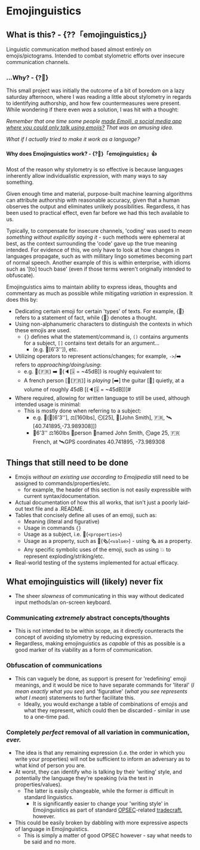 # Emojinguistics

## What is this? - {??「emojinguistics」}

Linguistic communication method based almost entirely on emojis/pictograms. Intended to combat stylometric efforts over insecure communication channels.

### ...Why? - {?🤔}

This small project was initially the outcome of a bit of boredom on a lazy saturday afternoon, where I was reading a little about stylometry in regards to identifying authorship, and how few countermeasures were present. While wondering if there even *was* a solution, I was hit with a thought: 

*Remember that one time some people [made Emojli, a social media app where you could only talk using emojis?](https://www.youtube.com/watch?v=GsyhGHUEt-k) That was an amusing idea.* 

*What if I actually tried to make it work as a language?*

#### Why does Emojinguistics work? - {?🤔}「emojinguistics」👍

Most of the reason why stylometry is so effective is because languages inherently allow individualistic expression, with many ways to say something. 

Given enough time and material, purpose-built machine learning algorithms can attribute authorship with reasonable accuracy, given that a human observes the output and eliminates unlikely possibilities. Regardless, it has been used to practical effect, even far before we had this tech available to us.

Typically, to compensate for insecure channels, 'coding' was used to *mean something without explicitly saying it* - such methods were ephemeral at best, as the context surrounding the 'code' gave up the true meaning intended. For evidence of this, we only have to look at how changes in languages propagate, such as with millitary lingo sometimes becoming part of normal speech. Another example of this is within enterprise, with idioms such as '[to] touch base' (even if those terms weren't originally intended to obfuscate).

Emojinguistics aims to maintain ability to express ideas, thoughts and commentary as much as possible while mitigating *variation* in expression. It does this by:
- Dedicating certain emoji for certain 'types' of texts. For example, {💬} refers to a statement of fact, while {💭} denotes a thought.
- Using non-alphanumeric characters to distinguish the contexts in which these emojis are used. 
  - `{}` defines what the statement/command is, `()` contains arguments for a subject, `[]` contains text details for an argument...
    - (e.g. 📏[6'3'']), etc.
- Utilizing operators to represent actions/changes; for example, `->`/➡️ refers to _approaching/doing/using_:
	- e.g. 🧑(🇫🇷) ➡️ 🎸(🔈[🎚️ = ~45dB]) is roughly equivalent to:
	- A french person  [🧑(🇫🇷)] is _playing_ [➡️] the guitar [🎸] quietly, at a volume of roughly 45dB [(🔈[🎚️ = ~45dB])]#
- Where required, allowing for written language to still be used, although intended usage is minimal:
  - This is mostly done when referring to a subject:
    - e.g. 🧑(📏[6'3''], ⚖️[160lbs], ⏲️[25], 📛[John Smith], 🇫🇷, 🛰️[40.741895,-73.989308]])
    - 📏6'3'' ⚖️160lbs 🧑person 📛named John Smith, ⏲️age 25, 🇫🇷French, at 🛰️GPS coordinates 40.741895, -73.989308

## Things that still need to be done 
- Emojis _without an existing use according to Emojipedia_ still need to be assigned to commands/properties/etc.
  - for example, the header of this section is not easily expressible with current syntax/documentation.
- Actual documentation of how this all works, that isn't just a poorly laid-out text file and a .README.
- Tables that concisely define all uses of an emoji, such as:
  - Meaning (literal and figurative)
  - Usage in commands `{}`
  - Usage as a subject, i.e. 🐀(`<properties>`)
  - Usage as a property, such as 🐀(🗞️(`<value>`) - using 🗞️ as a property.
  - Any specific symbolic uses of the emoji, such as using 💥 to represent exploding/striking/etc.
 - Real-world testing of the systems implemented for actual efficacy.

## What emojinguistics will (likely) never fix
- The sheer _slowness_ of communicating in this way without dedicated input methods/an on-screen keyboard.

### Communicating _extremely_ abstract concepts/thoughts
  - This is not intended to be within scope, as it directly counteracts the concept of avoiding stylometry by reducing expression.
  - Regardless, making emojinguistics as _capable_ of this as possible is a good marker of its viability as a form of communication.
  
### Obfuscation of communications
  - This can vaguely be done, as support is present for 'redefining' emoji meanings, and it would be nice to have separate commands for 'literal' (_I mean exactly what you see_) and 'figurative' (_what you see represents what I mean_) statements to further facilitate this.
    - Ideally, you would exchange a table of combinations of emojis and what they represent, which could then be discarded - similar in use to a one-time pad.

### Completely _perfect_ removal of all variation in communication, _ever._
  - The idea is that any remaining expression (i.e. the order in which you write your properties) will not be sufficient to inform an adversary as to what kind of person you are.
  - At worst, they can identify who is talking by their 'writing' style, and potentially the language they're speaking (via the text in properties/values).
    - The latter is easily changeable, while the former _is_ difficult in standard linguistics.
      - It is significantly easier to change your 'writing style' in Emojinguistics as part of standard [OPSEC](https://en.wikipedia.org/wiki/Operations_security)-related [tradecraft](https://en.wikipedia.org/wiki/Tradecraft), however.
  - This could be easily broken by dabbling with more expressive aspects of language in Emojinguistics.
    - This is simply a matter of good OPSEC however - say what needs to be said and no more.
